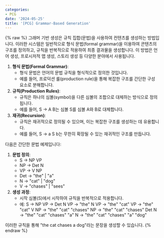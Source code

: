 ```yaml
---
categories:
- PCG
date: '2024-05-25'
title: '[PCG] Grammar-Based Generation'
---
```


{% raw %}
그래머 기반 생성은 규칙 집합(문법)을 사용하여 컨텐츠를 생성하는 방법입니다. 이러한 시스템은 일반적으로 형식 문법(formal grammar)을 이용하여 콘텐츠의 구조를 정의하고, 규칙을 반복적으로 적용하여 최종 결과물을 생성합니다. 이 방법은 언어 생성, 프로시저적 맵 생성, 스토리 생성 등 다양한 분야에서 사용됩니다.

1. **형식 문법(Formal Grammar)**: 
	- 형식 문법은 언어의 문법 규칙을 형식적으로 정의한 것입니다.
	- 예를 들어, 프로덕션 룰(production rule)을 통해 복잡한 구조를 간단한 구성 요소로 분해합니다.
2. **규칙(Production Rules)**:
	- 규칙은 하나의 심볼(symbol)을 다른 심볼의 조합으로 대체하는 방식으로 정의됩니다.
	- 예를 들어, S → A B는 심볼 S를 심볼 A와 B로 대체합니다.
3. **재귀(Recursion)**:
	- 규칙은 재귀적으로 정의될 수 있으며, 이는 복잡한 구조를 생성하는 데 유용합니다.
	- 예를 들어, S → a S b는 무한히 확장될 수 있는 재귀적인 구조를 만듭니다.

다음은 간단한 문법 예제입니다:
1. **문법 정의**:
	- S → NP VP
	- NP → Det N
	- VP → V NP
	- Det → "the" | "a"
	- N → "cat" | "dog"
	- V → "chases" | "sees"
2. **생성 과정**:
	- 시작 심볼(S)에서 시작하여 규칙을 반복적으로 적용합니다.
	- 예: S → NP VP → Det N VP → "the" N VP → "the" "cat" VP → "the" "cat" V NP → "the" "cat" "chases" NP → "the" "cat" "chases" Det N → "the" "cat" "chases" "a" N → "the" "cat" "chases" "a" "dog"

이러한 규칙을 통해 "the cat chases a dog"라는 문장을 생성할 수 있습니다.
{% endraw %}